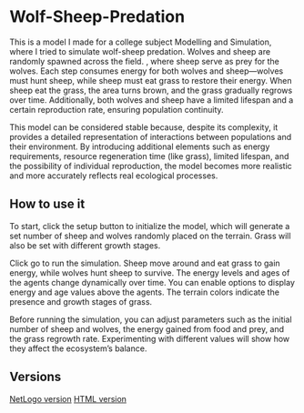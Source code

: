 # Wolf-Sheep-Predation

This is a model I made for a college subject Modelling and Simulation, where I tried to simulate wolf-sheep predation. Wolves and sheep are randomly spawned across the field. , where sheep serve as prey for the wolves. Each step consumes energy for both wolves and sheep—wolves must hunt sheep, while sheep must eat grass to restore their energy. When sheep eat the grass, the area turns brown, and the grass gradually regrows over time. Additionally, both wolves and sheep have a limited lifespan and a certain reproduction rate, ensuring population continuity.

This model can be considered stable because, despite its complexity, it provides a detailed representation of interactions between populations and their environment. By introducing additional elements such as energy requirements, resource regeneration time (like grass), limited lifespan, and the possibility of individual reproduction, the model becomes more realistic and more accurately reflects real ecological processes.

## How to use it
To start, click the setup button to initialize the model, which will generate a set number of sheep and wolves randomly placed on the terrain. Grass will also be set with different growth stages.

Click go to run the simulation. Sheep move around and eat grass to gain energy, while wolves hunt sheep to survive. The energy levels and ages of the agents change dynamically over time. You can enable options to display energy and age values above the agents. The terrain colors indicate the presence and growth stages of grass.

Before running the simulation, you can adjust parameters such as the initial number of sheep and wolves, the energy gained from food and prey, and the grass regrowth rate. Experimenting with different values will show how they affect the ecosystem’s balance.

## Versions 

[NetLogo version](https://github.com/Ensar01/Wolf-Sheep-Predation/tree/main/HTML%20version)
[HTML version](https://github.com/Ensar01/Wolf-Sheep-Predation/tree/main/NetLogo%20version)
